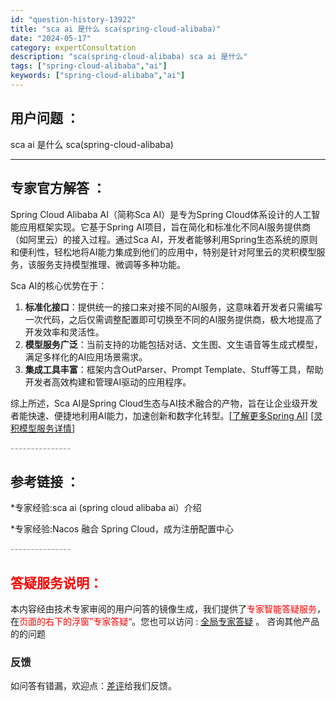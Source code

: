 ```yaml
---
id: "question-history-13922"
title: "sca ai 是什么 sca(spring-cloud-alibaba)"
date: "2024-05-17"
category: expertConsultation
description: "sca(spring-cloud-alibaba) sca ai 是什么"
tags: ["spring-cloud-alibaba","ai"]
keywords: ["spring-cloud-alibaba","ai"]
---
```


## 用户问题 ： 
 sca ai 是什么 sca(spring-cloud-alibaba) 

---------------
## 专家官方解答 ：

Spring Cloud Alibaba AI（简称Sca AI）是专为Spring Cloud体系设计的人工智能应用框架实现。它基于Spring AI项目，旨在简化和标准化不同AI服务提供商（如阿里云）的接入过程。通过Sca AI，开发者能够利用Spring生态系统的原则和便利性，轻松地将AI能力集成到他们的应用中，特别是针对阿里云的灵积模型服务，该服务支持模型推理、微调等多种功能。

Sca AI的核心优势在于：
1. **标准化接口**：提供统一的接口来对接不同的AI服务，这意味着开发者只需编写一次代码，之后仅需调整配置即可切换至不同的AI服务提供商，极大地提高了开发效率和灵活性。
2. **模型服务广泛**：当前支持的功能包括对话、文生图、文生语音等生成式模型，满足多样化的AI应用场景需求。
3. **集成工具丰富**：框架内含OutParser、Prompt Template、Stuff等工具，帮助开发者高效构建和管理AI驱动的应用程序。

综上所述，Sca AI是Spring Cloud生态与AI技术融合的产物，旨在让企业级开发者能快速、便捷地利用AI能力，加速创新和数字化转型。[[了解更多Spring AI](https://docs.spring.io/spring-ai/reference/0.8-SNAPSHOT/index.html)] [[灵积模型服务详情](https://help.aliyun.com/zh/dashscope/)]


<font color="#949494">---------------</font> 


## 参考链接 ：

*专家经验:sca ai (spring cloud alibaba ai）介绍 
 
 *专家经验:Nacos 融合 Spring Cloud，成为注册配置中心 


 <font color="#949494">---------------</font> 
 


## <font color="#FF0000">答疑服务说明：</font> 

本内容经由技术专家审阅的用户问答的镜像生成，我们提供了<font color="#FF0000">专家智能答疑服务</font>，在<font color="#FF0000">页面的右下的浮窗”专家答疑“</font>。您也可以访问 : [全局专家答疑](https://opensource.alibaba.com/chatBot) 。 咨询其他产品的的问题

### 反馈
如问答有错漏，欢迎点：[差评](https://ai.nacos.io/user/feedbackByEnhancerGradePOJOID?enhancerGradePOJOId=13925)给我们反馈。

